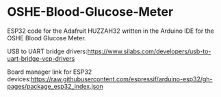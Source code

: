 # OSHE-Blood-Glucose-Meter
ESP32 code for the Adafruit HUZZAH32 written in the Arduino IDE for the OSHE Blood Glucose Meter. 

USB to UART bridge drivers:https://www.silabs.com/developers/usb-to-uart-bridge-vcp-drivers

Board manager link for ESP32 devices:https://raw.githubusercontent.com/espressif/arduino-esp32/gh-pages/package_esp32_index.json
